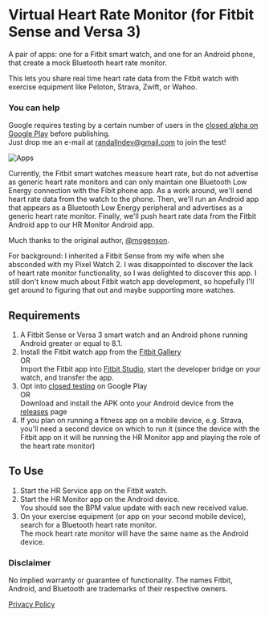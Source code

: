 # Virtual Heart Rate Monitor (for Fitbit Sense and Versa 3)

A pair of apps: one for a Fitbit smart watch, and one for an Android phone, that create a mock Bluetooth heart rate monitor.

This lets you share real time heart rate data from the Fitbit watch with exercise equipment like Peloton, Strava, Zwift, or Wahoo.

### You can help
Google requires testing by a certain number of users in the [closed alpha on Google Play](https://play.google.com/apps/testing/org.noblecow.hrservice) before publishing.<br>
Just drop me an e-mail at [randallndev@gmail.com](mailto:randallndev@gmail.com) to join the test!

![Apps](./apps.jpg)

Currently, the Fitbit smart watches measure heart rate, but do not advertise as generic heart rate monitors and can only maintain one Bluetooth Low Energy connection with the Fibit phone app. As a work around, we'll send heart rate data from the watch to the phone. Then, we'll run an Android app that appears as a Bluetooth Low Energy peripheral and advertises as a generic heart rate monitor. Finally, we'll push heart rate data from the Fitbit Android app to our HR Monitor Android app.

Much thanks to the original author, [@mogenson](https://github.com/mogenson/fitbit-heart-rate-service).

For background: I inherited a Fitbit Sense from my wife when she absconded with my Pixel Watch 2.  I was disappointed to discover the lack of heart rate monitor functionality, so I was delighted to discover this app.
I still don't know much about Fitbit watch app development, so hopefully I'll get around to figuring that out and maybe supporting more watches.

## Requirements

1. A Fitbit Sense or Versa 3 smart watch and an Android phone running Android greater or equal to 8.1.
2. Install the Fitbit watch app from the [Fitbit Gallery](https://gallery.fitbit.com/details/6503a799-37f7-43bf-8775-23f1742e2a4e)  
   OR  
   Import the Fitbit app into [Fitbit Studio](https://studio.fitbit.com), start the developer bridge on your watch, and transfer the app.
3. Opt into [closed testing](#you-can-help) on Google Play  
   OR  
   Download and install the APK onto your Android device from the [releases](https://github.com/randalln/fitbit-heart-rate-service/releases) page  
4. If you plan on running a fitness app on a mobile device, e.g. Strava, you'll need a second device 
on which to run it (since the device with the Fitbit app on it will be running the HR Monitor app and 
playing the role of the heart rate monitor)

## To Use

1. Start the HR Service app on the Fitbit watch.
2. Start the HR Monitor app on the Android device.  
   You should see the BPM value update with each new received value.
3. On your exercise equipment (or app on your second mobile device), search for a Bluetooth heart rate monitor.  
   The mock heart rate monitor will have the same name as the Android device.

### Disclaimer

No implied warranty or guarantee of functionality. The names Fitbit, Android, and Bluetooth are trademarks of their respective owners.

[Privacy Policy](privacy-android.md)
